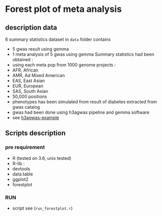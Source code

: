 # Forest plot of meta analysis
## description data
6 summary statistics dataset in `data` folder contains 
* 5 gwas result using gemma 
* 1 meta analysis of 5 gwas using gemma
Summary statistics had been obtained :
* using each meta pop from 1000 genome projects :
 * AFR, African
 * AMR, Ad Mixed American
 * EAS, East Asian
 * EUR, European
 * SAS, South Asian
* 50,000 positions 
* phenotypes has been simulated from result of diabetes extracted from gwas catalog
* gwas had been done using h3agwas pipeline and gemma software
* see [h3agwas-example](https://github.com/h3abionet/h3agwas-examples) 

## Scripts description 

### pre requirement
* R (tested on 3.6, unix tested)
* R-lib :
 * devtools
 * data.table
* ggplot2
* forestplot
### RUN  
 * script see (`run_forestplot.r`)

